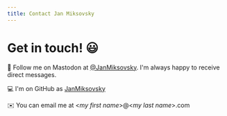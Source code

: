 ```yaml
---
title: Contact Jan Miksovsky
---
```


# Get in touch! 😃

🐘 Follow me on Mastodon at [@JanMiksovsky](https://fosstodon.org/@JanMiksovsky). I'm always happy to receive direct messages.

💻 I'm on GitHub as [JanMiksovsky](https://github.com/JanMiksovsky)

✉️ You can email me at &lt;_my first name_>@&lt;_my last name_>.com
